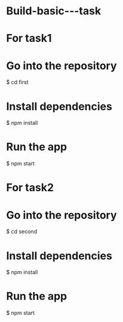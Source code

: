 # Build-basic---task

# For task1
# Go into the repository
$ cd first
# Install dependencies
$ npm install
# Run the app
$ npm start

# For task2
# Go into the repository
$ cd second
# Install dependencies
$ npm install
# Run the app
$ npm start
